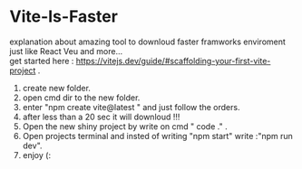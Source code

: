 # Vite-Is-Faster
explanation about amazing tool to downloud faster framworks enviroment just like React Veu and more... 
</br>
get started here : https://vitejs.dev/guide/#scaffolding-your-first-vite-project .
</br>
1. create new folder.</br>
2. open cmd dir to the new folder.</br>
3. enter "npm create vite@latest " and just follow the orders. 
4. after less than a 20 sec it will downloud !!!
5. Open the new shiny project by write on cmd " code ." .
6. Open projects terminal and insted of writing "npm start" write :"npm run dev".
7. enjoy (:  


